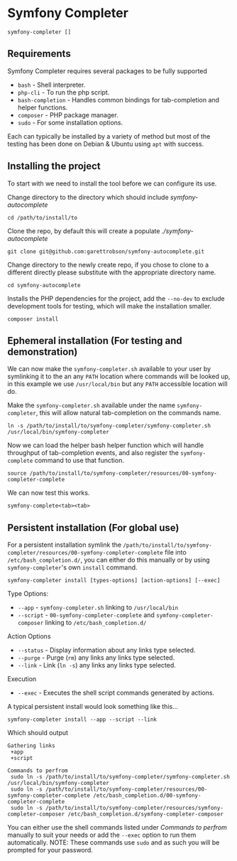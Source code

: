 # Symfony Completer
`symfony-completer []`

## Requirements

Symfony Completer requires several packages to be fully supported
* `bash` - Shell interpreter.
* `php-cli` - To run the php script.
* `bash-completion` - Handles common bindings for tab-completion and helper functions.
* `composer` - PHP package manager.
* `sudo` - For some installation options.

Each can typically be installed by a variety of method but most of the testing has been done on Debian & Ubuntu using `apt` with success.

## Installing the project

To start with we need to install the tool before we can configure its use.

Change directory to the directory which should include _symfony-autocomplete_
```SHELL
cd /path/to/install/to
```

Clone the repo, by default this will create a populate _./symfony-autocomplete_
```SHELL
git clone git@github.com:garettrobson/symfony-autocomplete.git
```

Change directory to the newly create repo, if you chose to clone to a different directly please substitute with the appropriate directory name.
```SHELL
cd symfony-autocomplete
```

Installs the PHP dependencies for the project, add the `--no-dev` to exclude development tools for testing, which will make the installation smaller.
```SHELL
composer install
```

## Ephemeral installation (For testing and demonstration)

We can now make the `symfony-completer.sh` available to your user by symlinking it to the an any `PATH` location where commands will be looked up, in this example we use `/usr/local/bin` but any `PATH` accessible location will do.

Make the `symfony-completer.sh` available under the name `symfony-completer`, this will allow natural tab-completion on the commands name.
```SHELL
ln -s /path/to/install/to/symfony-completer/symfony-completer.sh /usr/local/bin/symfony-completer
```

Now we can load the helper bash helper function which will handle throughput of tab-completion events, and also register the `symfony-complete` command to use that function.
```SHELL
source /path/to/install/to/symfony-completer/resources/00-symfony-completer-complete
```

We can now test this works.

```SHELL
symfony-complete<tab><tab>
```

## Persistent installation (For global use)

For a persistent installation symlink the `/path/to/install/to/symfony-completer/resources/00-symfony-completer-complete` file into `/etc/bash_completion.d/`, you can either do this manually or by using `symfony-completer`'s own `install` command.

```SHELL
symfony-completer install [types-options] [action-options] [--exec]
```

Type Options:
* `--app` - `symfony-completer.sh` linking to  `/usr/local/bin`
* `--script` - `00-symfony-completer-complete` and `symfony-completer-composer` linking to `/etc/bash_completion.d/`

Action Options
* `--status` - Display information about any links type selected.
* `--purge` - Purge (`rm`) any links any links type selected.
* `--link` - Link (`ln -s`) any links any links type selected.

Execution
* `--exec` - Executes the shell script commands generated by actions.

A typical persistent install would look something like this...
```SHELL
symfony-completer install --app --script --link
```

Which should output
```
Gathering links
 +app
 +script

Commands to perfrom
 sudo ln -s /path/to/install/to/symfony-completer/symfony-completer.sh /usr/local/bin/symfony-completer
 sudo ln -s /path/to/install/to/symfony-completer/resources/00-symfony-completer-complete /etc/bash_completion.d/00-symfony-completer-complete
 sudo ln -s /path/to/install/to/symfony-completer/resources/symfony-completer-composer /etc/bash_completion.d/symfony-completer-composer
```

You can either use the shell commands listed under *Commands to perfrom* manually to suit your needs or add the `--exec` option to run them automatically. NOTE: These commands use `sudo` and as such you will be prompted for your password.
